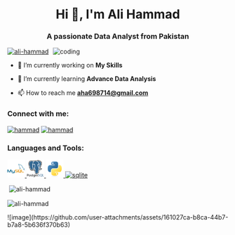 <h1 align="center">Hi 👋, I'm Ali Hammad</h1>
<h3 align="center">A passionate Data Analyst from Pakistan</h3>

<img align="right" alt="coding" width="400" src="https://user-images.githubusercontent.com/55389276/140866485-8fb1c876-9a8f-4d6a-98dc-08c4981eaf70.gif">

<p align="left"> <a href="https://github.com/ryo-ma/github-profile-trophy"><img src="https://github-profile-trophy.vercel.app/?username=ali-hammad" alt="ali-hammad" /></a> </p>

- 🔭 I’m currently working on **My Skills**

- 🌱 I’m currently learning **Advance Data Analysis**

- 📫 How to reach me **aha698714@gmail.com**

<h3 align="left">Connect with me:</h3>
<p align="left">
<a href="https://twitter.com/hammad" target="blank"><img align="center" src="https://raw.githubusercontent.com/rahuldkjain/github-profile-readme-generator/master/src/images/icons/Social/twitter.svg" alt="hammad" height="30" width="40" /></a>
<a href="https://linkedin.com/in/hammad" target="blank"><img align="center" src="https://raw.githubusercontent.com/rahuldkjain/github-profile-readme-generator/master/src/images/icons/Social/linked-in-alt.svg" alt="hammad" height="30" width="40" /></a>
</p>

<h3 align="left">Languages and Tools:</h3>
<p align="left"> <a href="https://www.mysql.com/" target="_blank" rel="noreferrer"> <img src="https://raw.githubusercontent.com/devicons/devicon/master/icons/mysql/mysql-original-wordmark.svg" alt="mysql" width="40" height="40"/> </a> <a href="https://www.postgresql.org" target="_blank" rel="noreferrer"> <img src="https://raw.githubusercontent.com/devicons/devicon/master/icons/postgresql/postgresql-original-wordmark.svg" alt="postgresql" width="40" height="40"/> </a> <a href="https://www.python.org" target="_blank" rel="noreferrer"> <img src="https://raw.githubusercontent.com/devicons/devicon/master/icons/python/python-original.svg" alt="python" width="40" height="40"/> </a> <a href="https://www.sqlite.org/" target="_blank" rel="noreferrer"> <img src="https://www.vectorlogo.zone/logos/sqlite/sqlite-icon.svg" alt="sqlite" width="40" height="40"/> </a> </p>

<p>&nbsp;<img align="center" src="https://github-readme-stats.vercel.app/api?username=ali-hammad&show_icons=true&locale=en" alt="ali-hammad" /></p>

<p><img align="center" src="https://github-readme-streak-stats.herokuapp.com/?user=ali-hammad&" alt="ali-hammad" /></p>
![image](https://github.com/user-attachments/assets/161027ca-b8ca-44b7-b7a8-5b636f370b63)
